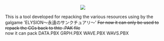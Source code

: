 <p align="center">
    <img src="https://github.com/user-attachments/assets/2eb12b0b-3e37-4474-a019-1a586bae2a2e"  />


</p>
    This is a tool developed for repacking the various resources using by the galgame 'ELYSION～永遠のサンクチュアリ～'
    <del> For now it can only be used to repack the CGs back to thte .PAK file  </del><br>
    now it can pack DATA.PBX GRPH.PBX WAVE.PBX WAVS.PBX
            

    
    





        

                
            

    
    


        


    
    


    
